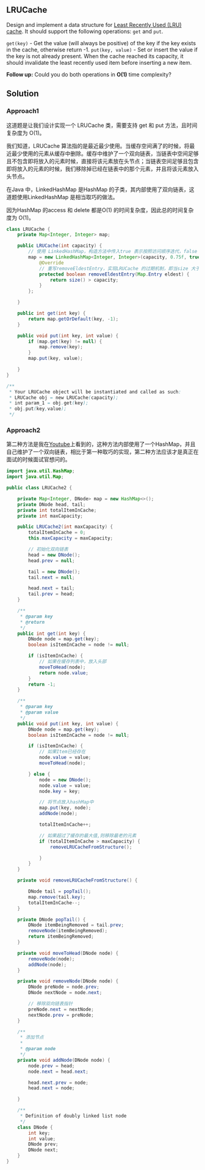 ## LRUCache

Design and implement a data structure for [Least Recently Used (LRU) cache](https://en.wikipedia.org/wiki/Cache_replacement_policies#LRU). It should support the following operations: `get` and `put`.

`get(key)` - Get the value (will always be positive) of the key if the key exists in the cache, otherwise return -1.
`put(key, value)` - Set or insert the value if the key is not already present. When the cache reached its capacity, it should invalidate the least recently used item before inserting a new item.

**Follow up:**
Could you do both operations in **O(1)** time complexity?

## Solution

### Approach1

这道题是让我们设计实现一个 LRUCache 类，需要支持 get 和 put 方法，且时间复杂度为 O(1)。

我们知道，LRUCache 算法指的是最近最少使用。当缓存空间满了的时候，将最近最少使用的元素从缓存中删除。缓存中维护了一个双向链表，当链表中空间足够且不包含即将放入的元素时候，直接将该元素放在头节点；当链表空间足够且包含即将放入的元素的时候，我们移除掉已经在链表中的那个元素，并且将该元素放入头节点。

在Java 中，LinkedHashMap 是HashMap 的子类，其内部使用了双向链表，这道题使用LinkedHashMap 是相当取巧的做法。

因为HashMap 的access 和 delete 都是O(1) 的时间复杂度，因此总的时间复杂度为 O(1)。

```java
class LRUCache {
    private Map<Integer, Integer> map;

    public LRUCache(int capacity) {
        // 使用 LinkedHashMap，构造方法中传入true 表示按照访问顺序迭代，false 表示按照插入顺序迭代
        map = new LinkedHashMap<Integer, Integer>(capacity, 0.75f, true) {
            @Override
            // 重写removeEldestEntry，实现LRUCache 的过期机制，即当size 大于cache 的size 时候自动删   除最近最少使用的元素
            protected boolean removeEldestEntry(Map.Entry eldest) {
                return size() > capacity;
            }
        };

    }

    public int get(int key) {
        return map.getOrDefault(key, -1);
    }

    public void put(int key, int value) {
        if (map.get(key) != null) {
            map.remove(key);
        }
        map.put(key, value);

    }
}

/**
 * Your LRUCache object will be instantiated and called as such:
 * LRUCache obj = new LRUCache(capacity);
 * int param_1 = obj.get(key);
 * obj.put(key,value);
 */
```

### Approach2

第二种方法是我在[Youtube](https://www.youtube.com/watch?v=S6IfqDXWa10)上看到的，这种方法内部使用了一个HashMap，并且自己维护了一个双向链表，相比于第一种取巧的实现，第二种方法应该才是真正在面试的时候面试官想问的。

```java
import java.util.HashMap;
import java.util.Map;

public class LRUCache2 {

    private Map<Integer, DNode> map = new HashMap<>();
    private DNode head, tail;
    private int totalItemInCache;
    private int maxCapacity;

    public LRUCache2(int maxCapacity) {
        totalItemInCache = 0;
        this.maxCapacity = maxCapacity;

        // 初始化双向链表
        head = new DNode();
        head.prev = null;

        tail = new DNode();
        tail.next = null;

        head.next = tail;
        tail.prev = head;
    }

    /**
     * @param key
     * @return
     */
    public int get(int key) {
        DNode node = map.get(key);
        boolean isItemInCache = node != null;

        if (isItemInCache) {
            // 如果在缓存列表中，放入头部
            moveToHead(node);
            return node.value;
        }
        return -1;
    }

    /**
     * @param key
     * @param value
     */
    public void put(int key, int value) {
        DNode node = map.get(key);
        boolean isItemInCache = node != null;

        if (isItemInCache) {
            // 如果Item已经存在
            node.value = value;
            moveToHead(node);

        } else {
            node = new DNode();
            node.value = value;
            node.key = key;

            // 将节点放入hashMap中
            map.put(key, node);
            addNode(node);

            totalItemInCache++;

            // 如果超过了缓存的最大值,则移除最老的元素
            if (totalItemInCache > maxCapacity) {
                removeLRUCacheFromStructure();

            }
        }
    }

    private void removeLRUCacheFromStructure() {

        DNode tail = popTail();
        map.remove(tail.key);
        totalItemInCache--;
    }

    private DNode popTail() {
        DNode itemBeingRemoved = tail.prev;
        removeNode(itemBeingRemoved);
        return itemBeingRemoved;
    }

    private void moveToHead(DNode node) {
        removeNode(node);
        addNode(node);
    }

    private void removeNode(DNode node) {
        DNode preNode = node.prev;
        DNode nextNode = node.next;

        // 移除双向链表指针
        preNode.next = nextNode;
        nextNode.prev = preNode;
    }

    /**
     * 添加节点
     *
     * @param node
     */
    private void addNode(DNode node) {
        node.prev = head;
        node.next = head.next;

        head.next.prev = node;
        head.next = node;

    }

    /**
     * Definition of doubly linked list node
     */
    class DNode {
        int key;
        int value;
        DNode prev;
        DNode next;
    }
}
```


